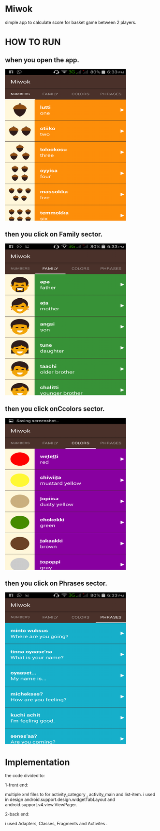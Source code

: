 # Miwok

simple app to calculate score for basket game between 2 players.



# HOW TO RUN

## when you open the app.

<img src='screenshots/img1.png'  width="400px"  height="500px">

## then you click on Family sector.
<img src='screenshots/img2.png'  width="400px" height="500px">

## then you click onCcolors sector.
<img src='screenshots/img3.png'  width="400px" height="500px">

## then you click on Phrases sector.
<img src='screenshots/img4.png'  width="400px" height="500px">




# Implementation

the code divided to:

1-front end:

multiple xml files to for activity_category , activity_main and list-item. i used in design android.support.design.widgetTabLayout and
android.support.v4.view.ViewPager.

2-back end:

i used Adapters, Classes, Fragments and Activites .

